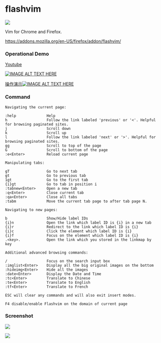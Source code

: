 # flashvim
![](source/128.png?raw=true)

Vim for Chrome and Firefox.

https://addons.mozilla.org/en-US/firefox/addon/flashvim/

### Operational Demo

[Youtube](https://youtu.be/LQHhpkIytZo)

[![IMAGE ALT TEXT HERE](https://i.ytimg.com/vi/LQHhpkIytZo/hqdefault.jpg)](https://youtu.be/LQHhpkIytZo)

[操作演示![IMAGE ALT TEXT HERE](https://upload.wikimedia.org/wikipedia/commons/thumb/4/4f/TencentVideo.svg/250px-TencentVideo.svg.png)](https://v.qq.com/txp/iframe/player.html?vid=o0839dm2abb)

### Command
```
Navigating the current page:

:help              Help
h                  Follow the link labeled 'previous' or '<'. Helpful for browsing paginated sites.
j                  Scroll down
k                  Scroll up
l                  Follow the link labeled 'next' or '>'. Helpful for browsing paginated sites.
gg                 Scroll to top of the page
G                  Scroll to bottom of the page
:e<Enter>          Reload current page

Manipulating tabs:

gT                 Go to next tab
gt                 Go to previous tab
1gt                Go to the first tab
{i}gt              Go to tab in position i
:tabnew<Enter>     Open a new tab
:q<Enter>          Close current tab
:qa<Enter>         Close all tabs
:tabm              Move the current tab page to after tab page N. 

Navigating to new pages:

b                  Show/Hide label IDs
{i}n               Open the link which label ID is {i} in a new tab
{i}r               Redirect to the link which label ID is {i}
{i}c               Click the element which label ID is {i}
{i}f               Focus on the element which label ID is {i} 
.<key>.            Open the link which you stored in the linkmap by key

Additional advanced browsing commands:

/                  Focus on the search input box
:imglist<Enter>    Display all the big original images on the bottom
:hideimg<Enter>    Hide all the images
:date<Enter>       Display the Date and Time
:tc<Enter>         Translate to Chinese
:te<Enter>         Translate to English
:tf<Enter>         Translate to French

ESC will clear any commands and will also exit insert modes.

F4 disable/enable Flashvim on the domain of current page 

```


### Screenshot

![](screenshot/1.png?raw=true)

![](screenshot/2.png?raw=true)

